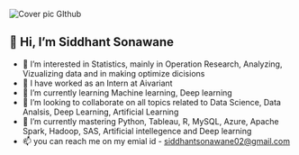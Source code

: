 ![Cover pic GIthub](https://github.com/Siddhant1803/Siddhant1803/assets/127285389/17120915-6e73-4313-8a0d-21fbcd2557e7)

##                                     👋 Hi, I’m Siddhant Sonawane

- 👀 I’m interested in Statistics, mainly in Operation Research, Analyzing, Vizualizing data and in making optimize dicisions
- 🔭 I have worked as an Intern at Aivariant
- 🌱 I’m currently learning Machine learning, Deep learning 
- 💞️ I’m looking to collaborate on all topics related to Data Science, Data Analsis, Deep Learning, Artificial Learning
- 🌱 I’m currently mastering Python, Tableau, R, MySQL, Azure, Apache Spark, Hadoop, SAS, Artificial intellegence and Deep learning
- 📫 you can reach me on my emial id - siddhantsonawane02@gmail.com

<!---
Siddhant1803/Siddhant1803 is a ✨ special ✨ repository because its `README.md` (this file) appears on your GitHub profile.
You can click the Preview link to take a look at your changes.
--->
